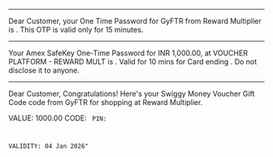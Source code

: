 
----
Dear Customer, your One Time Password for GyFTR from Reward Multiplier is <OTP>. This OTP is valid only for 15 minutes.

----
Your Amex SafeKey One-Time Password for INR 1,000.00, at VOUCHER PLATFORM - REWARD MULT is <OTP>. Valid for 10 mins for Card ending  <bleh>. Do not disclose it to anyone.

----
Dear Customer,
Congratulations! Here's your Swiggy Money Voucher Gift Code code from GyFTR for shopping at Reward Multiplier.

VALUE: 1000.00
CODE: <CODE>
PIN: <PIN>

VALIDITY: 04 Jan 2026" 